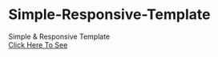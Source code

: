 # Simple-Responsive-Template
Simple &amp; Responsive Template
<br>
[Click Here To See](https://maliakbar22.github.io/Simple-Responsive-Template/)
